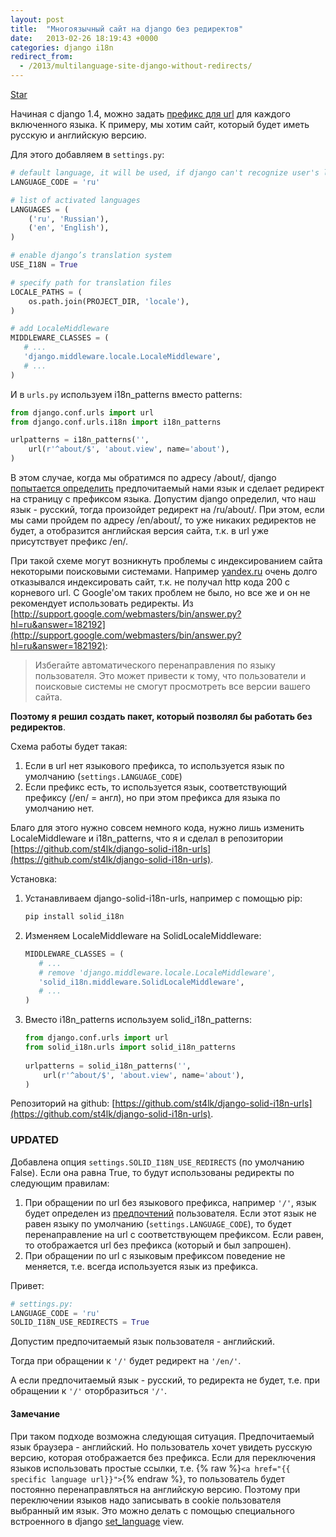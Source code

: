 ```yaml
---
layout: post
title:  "Многоязычный сайт на django без редиректов"
date:   2013-02-26 18:19:43 +0000
categories: django i18n
redirect_from:
  - /2013/multilanguage-site-django-without-redirects/
---
```


<a class="github-button" href="https://github.com/st4lk/django-solid-i18n-urls" data-color-scheme="no-preference: light; light: light; dark: dark;" data-size="large" data-show-count="true" aria-label="Star st4lk/django-solid-i18n-urls on GitHub">Star</a>

Начиная с django 1.4, можно задать [префикс для url](https://docs.djangoproject.com/en/dev/topics/i18n/translation/#language-prefix-in-url-patterns) для каждого включенного языка. К примеру, мы хотим сайт, который будет иметь русскую и английскую версию.

Для этого добавляем в `settings.py`:

<!--more-->

```python
# default language, it will be used, if django can't recognize user's language
LANGUAGE_CODE = 'ru'

# list of activated languages
LANGUAGES = (
    ('ru', 'Russian'),
    ('en', 'English'),
)

# enable django’s translation system
USE_I18N = True

# specify path for translation files
LOCALE_PATHS = (
    os.path.join(PROJECT_DIR, 'locale'),
)

# add LocaleMiddleware
MIDDLEWARE_CLASSES = (
   # ...
   'django.middleware.locale.LocaleMiddleware',
   # ...
)
```

И в `urls.py` используем i18n_patterns вместо patterns:

```python
from django.conf.urls import url
from django.conf.urls.i18n import i18n_patterns

urlpatterns = i18n_patterns('',
    url(r'^about/$', 'about.view', name='about'),
)
```

В этом случае, когда мы обратимся по адресу /about/, django [попытается определить](https://docs.djangoproject.com/en/dev/topics/i18n/translation/#how-django-discovers-language-preference) предпочитаемый нами язык и сделает редирект на страницу с префиксом языка. Допустим django определил, что наш язык - русский, тогда произойдет редирект на /ru/about/. При этом, если мы сами пройдем по адресу /en/about/, то уже никаких редиректов не будет, а отобразится английская версия сайта, т.к. в url уже присутствует префикс /en/.

При такой схеме могут возникнуть проблемы с индексированием сайта некоторыми поисковыми системами. Например [yandex.ru](http://yandex.ru/) очень долго отказывался индексировать сайт, т.к. не получал http кода 200 с корневого url. C Google'ом таких проблем не было, но все же и он не рекомендует использовать редиректы. Из [http://support.google.com/webmasters/bin/answer.py?hl=ru&answer=182192](http://support.google.com/webmasters/bin/answer.py?hl=ru&answer=182192):

> Избегайте автоматического перенаправления по языку пользователя. Это может привести к тому, что пользователи и поисковые системы не смогут просмотреть все версии вашего сайта.

**Поэтому я решил создать пакет, который позволял бы работать без редиректов**.

Схема работы будет такая:

1. Если в url нет языкового префикса, то используется язык по умолчанию (`settings.LANGUAGE_CODE`)
2. Если префикс есть, то используется язык, соответствующий префиксу (/en/ = англ), но при этом префикса для языка по умолчанию нет.

Благо для этого нужно совсем немного кода, нужно лишь изменить LocaleMiddleware и i18n_patterns, что я и сделал в репозитории [https://github.com/st4lk/django-solid-i18n-urls](https://github.com/st4lk/django-solid-i18n-urls).

Установка:

1. Устанавливаем django-solid-i18n-urls, например с помощью pip:

    ```bash
    pip install solid_i18n
    ```

2. Изменяем LocaleMiddleware на SolidLocaleMiddleware:

    ```python
    MIDDLEWARE_CLASSES = (
       # ...
       # remove 'django.middleware.locale.LocaleMiddleware',
       'solid_i18n.middleware.SolidLocaleMiddleware', 
       # ...
    )
    ```

3. Вместо i18n_patterns используем solid_i18n_patterns:

    ```python
    from django.conf.urls import url
    from solid_i18n.urls import solid_i18n_patterns
  
    urlpatterns = solid_i18n_patterns('',
        url(r'^about/$', 'about.view', name='about'),
    )
    ```

Репозиторий на github: [https://github.com/st4lk/django-solid-i18n-urls](https://github.com/st4lk/django-solid-i18n-urls).


### UPDATED

Добавлена опция `settings.SOLID_I18N_USE_REDIRECTS` (по умолчанию False). Если она равна True, то будут использованы редиректы по следующим правилам:

1. При обращении по url без языкового префикса, например `'/'`, язык будет определен из [предпочтений](https://docs.djangoproject.com/en/dev/topics/i18n/translation/#how-django-discovers-language-preference) пользователя. Если этот язык не равен языку по умолчанию (`settings.LANGUAGE_CODE`), то будет перенаправление на url с соответствующем префиксом. Если равен, то отображается url без префикса (который и был запрошен).
2. При обращении по url с языковым префиксом поведение не меняется, т.е. всегда используется язык из префикса.



Привет:
```python
# settings.py: 
LANGUAGE_CODE = 'ru'
SOLID_I18N_USE_REDIRECTS = True
```
Допустим предпочитаемый язык пользователя - английский.

Тогда при обращении к `'/'` будет редирект на `'/en/'`.

А если предпочитаемый язык - русский, то редиректа не будет, т.е. при обращении к `'/'` оторбразиться `'/'`.

#### Замечание
При таком подходе возможна следующая ситуация. Предпочитаемый язык браузера - английский. Но пользователь хочет увидеть русскую версию, которая отображается без префикса. Если для переключения языков использовать простые ссылки, т.е. {% raw %}`<a href="{{ specific language url}}">`{% endraw %}, то пользователь будет постоянно перенаправляться на английскую версию. Поэтому при переключении языков надо записывать в cookie пользователя выбранный им язык. Это можно делать с помощью специального встроенного в django [set_language](https://docs.djangoproject.com/en/dev/topics/i18n/translation/#the-set-language-redirect-view) view.
